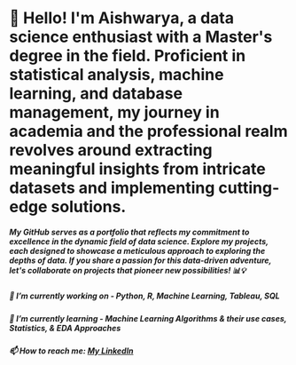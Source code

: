 # 👋 Hello! I'm Aishwarya, a data science enthusiast with a Master's degree in the field. Proficient in statistical analysis, machine learning, and database management, my journey in academia and the professional realm revolves around extracting meaningful insights from intricate datasets and implementing cutting-edge solutions.
##### My GitHub serves as a portfolio that reflects my commitment to excellence in the dynamic field of data science. Explore my projects, each designed to showcase a meticulous approach to exploring the depths of data. If you share a passion for this data-driven adventure, let's collaborate on projects that pioneer new possibilities! 📊💡
##### 🔭 I’m currently working on - Python, R, Machine Learning, Tableau, SQL
##### 🌱 I’m currently learning - Machine Learning Algorithms & their use cases, Statistics, & EDA Approaches
##### 📫 How to reach me: [My Linkedln](https://www.linkedin.com/in/aishwarya-saibewar-b31529103/)
